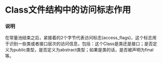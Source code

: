 # Class文件结构中的访问标志作用
### 说明

在常量池结束之后，紧接着的2个字节代表访问标志(access_flags)，这个标志用于识别一些类或者接口层次的访问信息，包括：这个Class是类还是接口；是否定义为public类型，是否定义为abstract类型；如果是类的话，是否被声明为final等。